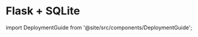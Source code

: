 # Flask + SQLite

import DeploymentGuide from '@site/src/components/DeploymentGuide';

<DeploymentGuide
  repo="letsdiscodev/example-flask-sqlite-site"
  exampleProjectName="my-flask-sqlite-site"
/>
